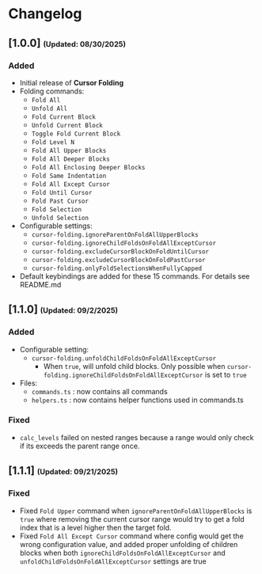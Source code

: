 # Changelog

## **[1.0.0]** <small><small>(Updated: 08/30/2025)</small></small>

### Added

- Initial release of **Cursor Folding**
- Folding commands:
  - `Fold All`
  - `Unfold All`
  - `Fold Current Block`
  - `Unfold Current Block`
  - `Toggle Fold Current Block`
  - `Fold Level N`
  - `Fold All Upper Blocks`
  - `Fold All Deeper Blocks`
  - `Fold All Enclosing Deeper Blocks`
  - `Fold Same Indentation`
  - `Fold All Except Cursor`
  - `Fold Until Cursor`
  - `Fold Past Cursor`
  - `Fold Selection`
  - `Unfold Selection`
- Configurable settings:
  - `cursor-folding.ignoreParentOnFoldAllUpperBlocks`
  - `cursor-folding.ignoreChildFoldsOnFoldAllExceptCursor`
  - `cursor-folding.excludeCursorBlockOnFoldUntilCursor`
  - `cursor-folding.excludeCursorBlockOnFoldPastCursor`
  - `cursor-folding.onlyFoldSelectionsWhenFullyCapped`
- Default keybindings are added for these 15 commands. For details see README.md

## **[1.1.0]** <small><small>(Updated: 09/2/2025)</small></small>

### Added

- Configurable setting:
  - `cursor-folding.unfoldChildFoldsOnFoldAllExceptCursor`
    - When `true`, will unfold child blocks. Only possible when `cursor-folding.ignoreChildFoldsOnFoldAllExceptCursor` is set to `true`
- Files:
  - `commands.ts` : now contains all commands
  - `helpers.ts` : now contains helper functions used in commands.ts

### Fixed

- `calc_levels` failed on nested ranges because a range would only check if its exceeds the parent range once.

## **[1.1.1]** <small><small>(Updated: 09/21/2025)</small></small>

### Fixed

- Fixed `Fold Upper` command when `ignoreParentOnFoldAllUpperBlocks` is `true` where removing the current cursor range would try to get a fold index that is a level higher then the target fold.
- Fixed `Fold All Except Cursor` command where config would get the wrong configuration value, and added proper unfolding of children blocks when both `ignoreChildFoldsOnFoldAllExceptCursor` and `unfoldChildFoldsOnFoldAllExceptCursor` settings are true

